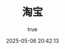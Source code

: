 ---
pageComponent:
  name: Catalogue
  data:
    path: 《淘宝》
    imgUrl: https://seeklogo.com/images/G/git-bash-logo-B6475E8359-seeklogo.com.png
    description: 本章内容为博主在原教程基础上添加学习笔记，教程版权归原作者所有。来源：<a href='https://wangdoc.com/javascript/' target='_blank'>Git教程</a>
title: 淘宝
date: 2025-05-06 20:42:13
permalink: /notes/taobao/
article: false
comment: false
editLink: false
author:
  name: MeiChen
  link: https://github.com/mtl-123
---